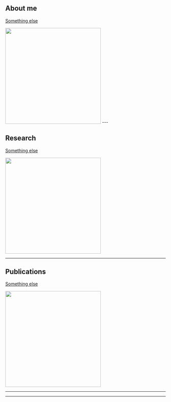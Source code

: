 ## About me
[Something else](/sample_page)

<img src="images/cassata.jpeg?raw=true" width="300"/>
---

## Research

[Something else](/sample_page)

<img src="images/cassata.jpeg?raw=true" width="300"/>

---

## Publications

[Something else](/sample_page)

<img src="images/cassata.jpeg?raw=true" width="300"/>


---
---



